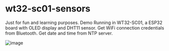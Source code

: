 # wt32-sc01-sensors
Just for fun and learning purposes.
Demo Running in WT32-SC01, a ESP32 board with OLED display and DHT11 sensor.
Get WiFi connection credentials from Bluetooth. Get date and time from NTP server. 

![image](https://github.com/movidirect/wt32-sc01-sensors/assets/95722766/198ff9b2-3378-47fd-ae0e-38ffd655fb1b)





